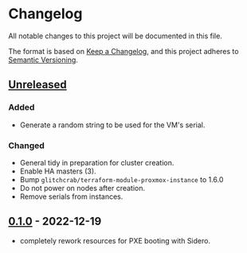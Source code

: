 # Changelog

All notable changes to this project will be documented in this file.

The format is based on [Keep a Changelog](https://keepachangelog.com/en/1.0.0/),
and this project adheres to [Semantic Versioning](https://semver.org/spec/v2.0.0.html).

## [Unreleased]

### Added

- Generate a random string to be used for the VM's serial.

### Changed

- General tidy in preparation for cluster creation.
- Enable HA masters (3).
- Bump `glitchcrab/terraform-module-proxmox-instance` to 1.6.0
- Do not power on nodes after creation.
- Remove serials from instances.

## [0.1.0] - 2022-12-19

- completely rework resources for PXE booting with Sidero.

[Unreleased]: https://github.com/a7d-corp/homelab-k8s-cluster-room101-a7d-mc/compare/v0.1.0...HEAD
[0.1.0]: https://github.com/a7d-corp/homelab-k8s-cluster-room101-a7d-mc/releases/tag/v0.1.0
